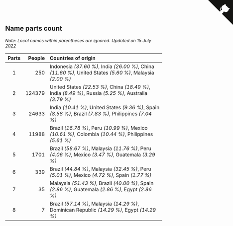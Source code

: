 ## Name parts count

*Note: Local names within parentheses are ignored.*
*Updated on 15 July 2022*

| Parts | People | Countries of origin |
| :--: | ---: | :--- |
| 1 | 250 | Indonesia *(37.60 %)*, India *(26.00 %)*, China *(11.60 %)*, United States *(5.60 %)*, Malaysia *(2.00 %)* |
| 2 | 124379 | United States *(22.53 %)*, China *(18.49 %)*, India *(8.49 %)*, Russia *(5.25 %)*, Australia *(3.79 %)* |
| 3 | 24633 | India *(10.41 %)*, United States *(9.36 %)*, Spain *(8.58 %)*, Brazil *(7.83 %)*, Philippines *(7.04 %)* |
| 4 | 11988 | Brazil *(16.78 %)*, Peru *(10.99 %)*, Mexico *(10.61 %)*, Colombia *(10.44 %)*, Philippines *(5.61 %)* |
| 5 | 1701 | Brazil *(58.67 %)*, Malaysia *(11.76 %)*, Peru *(4.06 %)*, Mexico *(3.47 %)*, Guatemala *(3.29 %)* |
| 6 | 339 | Brazil *(44.84 %)*, Malaysia *(32.45 %)*, Peru *(5.01 %)*, Mexico *(4.72 %)*, Spain *(1.77 %)* |
| 7 | 35 | Malaysia *(51.43 %)*, Brazil *(40.00 %)*, Spain *(2.86 %)*, Guatemala *(2.86 %)*, Egypt *(2.86 %)* |
| 8 | 7 | Brazil *(57.14 %)*, Malaysia *(14.29 %)*, Dominican Republic *(14.29 %)*, Egypt *(14.29 %)* |


<a href="https://github.com/jonatanklosko/wca_statistics" class="github-corner" aria-label="View source on Github"><svg width="80" height="80" viewBox="0 0 250 250" style="fill:#151513; color:#fff; position: absolute; top: 0; border: 0; right: 0;" aria-hidden="true"><path d="M0,0 L115,115 L130,115 L142,142 L250,250 L250,0 Z"></path><path d="M128.3,109.0 C113.8,99.7 119.0,89.6 119.0,89.6 C122.0,82.7 120.5,78.6 120.5,78.6 C119.2,72.0 123.4,76.3 123.4,76.3 C127.3,80.9 125.5,87.3 125.5,87.3 C122.9,97.6 130.6,101.9 134.4,103.2" fill="currentColor" style="transform-origin: 130px 106px;" class="octo-arm"></path><path d="M115.0,115.0 C114.9,115.1 118.7,116.5 119.8,115.4 L133.7,101.6 C136.9,99.2 139.9,98.4 142.2,98.6 C133.8,88.0 127.5,74.4 143.8,58.0 C148.5,53.4 154.0,51.2 159.7,51.0 C160.3,49.4 163.2,43.6 171.4,40.1 C171.4,40.1 176.1,42.5 178.8,56.2 C183.1,58.6 187.2,61.8 190.9,65.4 C194.5,69.0 197.7,73.2 200.1,77.6 C213.8,80.2 216.3,84.9 216.3,84.9 C212.7,93.1 206.9,96.0 205.4,96.6 C205.1,102.4 203.0,107.8 198.3,112.5 C181.9,128.9 168.3,122.5 157.7,114.1 C157.9,116.9 156.7,120.9 152.7,124.9 L141.0,136.5 C139.8,137.7 141.6,141.9 141.8,141.8 Z" fill="currentColor" class="octo-body"></path></svg></a><style>.github-corner:hover .octo-arm{animation:octocat-wave 560ms ease-in-out}@keyframes octocat-wave{0%,100%{transform:rotate(0)}20%,60%{transform:rotate(-25deg)}40%,80%{transform:rotate(10deg)}}@media (max-width:500px){.github-corner:hover .octo-arm{animation:none}.github-corner .octo-arm{animation:octocat-wave 560ms ease-in-out}}</style>
